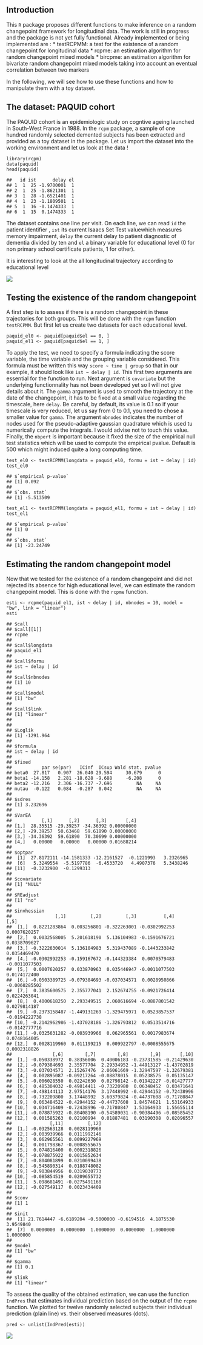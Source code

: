 Introduction
------------

This `R` package proposes different functions to make inference on a
random changepoint framework for longitudinal data. The work is still in
progress and the package is not yet fully functional. Already
implemented or being implemented are : \* testRCPMM: a test for the
existence of a random changepoint for longitudinal data \* rcpme: an
estimation algorithm for random changepoint mixed models \* bircpme: an
estimation algorithm for bivariate random changepoint mixed models
taking into account an eventual correlation between two markers

In the following, we will see how to use these functions and how to
manipulate them with a toy dataset.

The dataset: PAQUID cohort
--------------------------

The PAQUID cohort is an epidemiologic study on cogntive ageing launched
in South-West France in 1988. In the `rcpm` package, a sample of one
hundred randomly selected demented subjects has been extracted and
provided as a toy dataset in the package. Let us import the dataset into
the working environment and let us look at the data !

    library(rcpm)
    data(paquid)
    head(paquid)

    ##   id ist      delay el
    ## 1  1  25 -1.9700001  1
    ## 2  1  25 -1.8621301  1
    ## 3  1  28 -1.6521401  1
    ## 4  1  23 -1.1809501  1
    ## 5  1  16 -0.1474333  1
    ## 6  1  15  0.1474333  1

The dataset contains one line per visit. On each line, we can read `id`
the patient identifier , `ist` its current Isaacs Set Test valuewhich
measures memory impairment, `delay` the current delay to patient
diagnostic of dementia divided by ten and `el` a binary variable for
educational level (0 for non primary school certificate patients, 1 for
other).

It is interesting to look at the all longitudinal trajectory according
to educational level

![](Readme_files/figure-markdown_strict/unnamed-chunk-2-1.png)

Testing the existence of the random changepoint
-----------------------------------------------

A first step is to assess if there is a random changepoint in these
trajectories for both groups. This will be done with the `rcpm` function
`testRCPMM`. But first let us create two datasets for each educational
level.

    paquid_el0 <- paquid[paquid$el == 0, ]
    paquid_el1 <- paquid[paquid$el == 1, ]

To apply the test, we need to specify a formula indicating the score
variable, the time variable and the grouping variable considered. This
formula must be written this way `score ~ time | group` so that in our
example, it should look like `ist ~ delay | id`. This first two
arguments are essential for the function to run. Next argument is
`covariate` but the underlying functionnality has not been developed yet
so I will not give details about it. The `gamma` argument is used to
smooth the trajectory at the date of the changepoint, it has to be fixed
at a small value regarding the timescale, here `delay`. Be careful, by
default, its value is 0.1 so if your timescale is very reduced, let us
say from 0 to 0.1, you need to chose a smaller value for `gamma`. The
argument `nbnodes` indicates the number of nodes used for the
pseudo-adaptive gaussian quadrature which is used tu numerically compute
the integrals. I would advise not to touch this value. Finally, the
`nbpert` is important because it fixed the size of the empirical null
test statistics which will be used to compute the empirical pvalue.
Default is 500 which might induced quite a long computing time.

    test_el0 <- testRCPMM(longdata = paquid_el0, formu = ist ~ delay | id)
    test_el0

    ## $`empirical p-value`
    ## [1] 0.092
    ## 
    ## $`obs. stat`
    ## [1] -5.513509

    test_el1 <- testRCPMM(longdata = paquid_el1, formu = ist ~ delay | id)
    test_el1

    ## $`empirical p-value`
    ## [1] 0
    ## 
    ## $`obs. stat`
    ## [1] -23.24749

Estimating the random changepoint model
---------------------------------------

Now that we tested for the existence of a random changepoint and did not
rejected its absence for high educational level, we can estimate the
random changepoint model. This is done with the `rcpme` function.

    esti <- rcpme(paquid_el1, ist ~ delay | id, nbnodes = 10, model = "bw", link = "linear")
    esti

    ## $call
    ## $call[[1]]
    ## rcpme
    ## 
    ## $call$longdata
    ## paquid_el1
    ## 
    ## $call$formu
    ## ist ~ delay | id
    ## 
    ## $call$nbnodes
    ## [1] 10
    ## 
    ## $call$model
    ## [1] "bw"
    ## 
    ## $call$link
    ## [1] "linear"
    ## 
    ## 
    ## $Loglik
    ## [1] -1291.964
    ## 
    ## $formula
    ## ist ~ delay | id
    ## 
    ## $fixed
    ##           par se(par)   ICinf  ICsup Wald stat. pvalue
    ## beta0  27.817   0.907  26.040 29.594     30.679      0
    ## beta1 -14.158   2.281 -18.628 -9.688     -6.208      0
    ## beta2 -12.216   2.306 -16.737 -7.696         NA     NA
    ## mutau  -0.122   0.084  -0.287  0.042         NA     NA
    ## 
    ## $sdres
    ## [1] 3.232696
    ## 
    ## $VarEA
    ##           [,1]      [,2]      [,3]       [,4]
    ## [1,]  28.35515 -29.39257 -34.36392 0.00000000
    ## [2,] -29.39257  50.63468  59.61890 0.00000000
    ## [3,] -34.36392  59.61890  70.30699 0.00000000
    ## [4,]   0.00000   0.00000   0.00000 0.01688214
    ## 
    ## $optpar
    ##  [1]  27.8172111 -14.1581333 -12.2161527  -0.1221993   3.2326965
    ##  [6]   5.3249554  -5.5197786  -6.4533720   4.4907376   5.3438246
    ## [11]  -0.3232900  -0.1299313
    ## 
    ## $covariate
    ## [1] "NULL"
    ## 
    ## $REadjust
    ## [1] "no"
    ## 
    ## $invhessian
    ##                [,1]         [,2]         [,3]          [,4]          [,5]
    ##  [1,]  0.8221283864  0.003256801 -0.322263001 -0.0302992253  0.0007620257
    ##  [2,]  0.0032568005  5.201618190  5.136104983 -0.1591676721  0.0338709627
    ##  [3,] -0.3222630014  5.136104983  5.319437089 -0.1443233842  0.0354469470
    ##  [4,] -0.0302992253 -0.159167672 -0.144323384  0.0070579483 -0.0011077503
    ##  [5,]  0.0007620257  0.033870963  0.035446947 -0.0011077503  0.0174172400
    ##  [6,] -0.0503389725 -0.079384693 -0.037034571  0.0028950866 -0.0060285502
    ##  [7,]  0.3835600575  2.355777041  2.152674755 -0.0921726414  0.0224263041
    ##  [8,]  0.4000618250  2.293349515  2.060616694 -0.0887801542  0.0279814187
    ##  [9,] -0.2373158487 -1.449131269 -1.329475971  0.0523857537 -0.0194222738
    ## [10,] -0.2142962986 -1.437028186 -1.326793812  0.0513514716 -0.0142777716
    ## [11,] -0.0325631282 -0.003939966  0.062965561  0.0017983674  0.0748164005
    ## [12,]  0.0028119960  0.011199215  0.009922797 -0.0008555675  0.0002318826
    ##               [,6]        [,7]        [,8]        [,9]       [,10]
    ##  [1,] -0.050338972  0.38356006  0.40006183 -0.23731585 -0.21429630
    ##  [2,] -0.079384693  2.35577704  2.29334952 -1.44913127 -1.43702819
    ##  [3,] -0.037034571  2.15267476  2.06061669 -1.32947597 -1.32679381
    ##  [4,]  0.002895087 -0.09217264 -0.08878015  0.05238575  0.05135147
    ##  [5,] -0.006028550  0.02242630  0.02798142 -0.01942227 -0.01427777
    ##  [6,]  0.485304032 -0.49814411 -0.73220980  0.06348452  0.03471641
    ##  [7,] -0.498144113  2.97514176  3.17448992 -0.42944152 -0.72438996
    ##  [8,] -0.732209800  3.17448992  3.60379824 -0.44737608 -0.71780847
    ##  [9,]  0.063484522 -0.42944152 -0.44737608  1.84574621  1.53164933
    ## [10,]  0.034716409 -0.72438996 -0.71780847  1.53164933  1.55655114
    ## [11,] -0.078875922 -0.80408190 -0.54589031 -0.90384496 -0.08585452
    ## [12,]  0.001585263  0.02100994  0.01887481  0.03190308  0.02096557
    ##              [,11]         [,12]
    ##  [1,] -0.032563128  0.0028119960
    ##  [2,] -0.003939966  0.0111992146
    ##  [3,]  0.062965561  0.0099227969
    ##  [4,]  0.001798367 -0.0008555675
    ##  [5,]  0.074816400  0.0002318826
    ##  [6,] -0.078875922  0.0015852634
    ##  [7,] -0.804081899  0.0210099438
    ##  [8,] -0.545890314  0.0188748082
    ##  [9,] -0.903844956  0.0319030773
    ## [10,] -0.085854519  0.0209655732
    ## [11,]  5.098681491 -0.0275491168
    ## [12,] -0.027549117  0.0023434409
    ## 
    ## $conv
    ## [1] 1
    ## 
    ## $init
    ##  [1] 21.7614447 -6.6189204 -0.5000000 -0.6194516  4.1875530  3.9549840
    ##  [7]  0.0000000  0.0000000  1.0000000  0.0000000  1.0000000  1.0000000
    ## 
    ## $model
    ## [1] "bw"
    ## 
    ## $gamma
    ## [1] 0.1
    ## 
    ## $link
    ## [1] "linear"

To assess the quality of the obtained estimation, we can use the
function `IndPres` that estimates individual prediction based on the
output of the `rcpme` function. We plotted for twelve randomly selected
subjects their individual prediction (plain line) vs. their observed
measures (dots).

    pred <- unlist(IndPred(esti))

![](Readme_files/figure-markdown_strict/unnamed-chunk-7-1.png)
